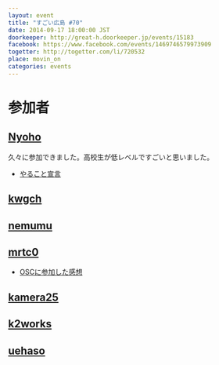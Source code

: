 ```yaml
---
layout: event
title: "すごい広島 #70"
date: 2014-09-17 18:00:00 JST
doorkeeper: http://great-h.doorkeeper.jp/events/15183
facebook: https://www.facebook.com/events/1469746579973909
togetter: http://togetter.com/li/720532
place: movin_on
categories: events
---
```


# 参加者


## [Nyoho](http://nyoho.jp/)

久々に参加できました。高校生が低レベルですごいと思いました。

* [やること宣言](https://github.com/great-h/great-h.github.io/issues/1241)


## [kwgch](https://github.com/kwgch)


## [nemumu](https://github.com/nemumu)


## [mrtc0](http://twitter.com/mrtc0)

* [OSCに参加した感想](http://mrt-k.hateblo.jp/entry/2014/09/21/222223)


## [kamera25](https://github.com/kamera25)


## [k2works](https://github.com/k2works)


## [uehaso](https://github.com/uehaso)

